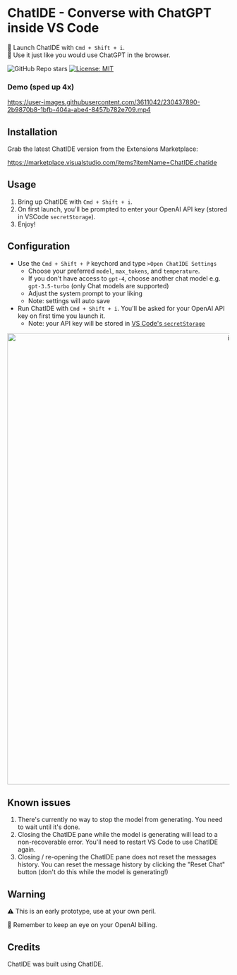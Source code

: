 # ChatIDE - Converse with ChatGPT inside VS Code

🤖 Launch ChatIDE with `Cmd + Shift + i`.<br>
💬 Use it just like you would use ChatGPT in the browser.
<br>

![GitHub Repo stars](https://img.shields.io/github/stars/yagil/ChatIDE?style=social)
[![License: MIT](https://img.shields.io/badge/License-MIT-yellow.svg)](https://opensource.org/licenses/MIT)


### Demo (sped up 4x)
https://user-images.githubusercontent.com/3611042/230437890-2b9870b8-1bfb-404a-abe4-8457b782e709.mp4

## Installation

Grab the latest ChatIDE version from the Extensions Marketplace:

https://marketplace.visualstudio.com/items?itemName=ChatIDE.chatide

## Usage

1. Bring up ChatIDE with `Cmd + Shift + i`.
2. On first launch, you'll be prompted to enter your OpenAI API key (stored in VSCode `secretStorage`).
3. Enjoy!

## Configuration

- Use the `Cmd + Shift + P` keychord and type `>Open ChatIDE Settings`
  - Choose your preferred `model`, `max_tokens`, and `temperature`.
  - If you don't have access to `gpt-4`, choose another chat model e.g. `gpt-3.5-turbo` (only Chat models are supported)
  - Adjust the system prompt to your liking
  - Note: settings will auto save
- Run ChatIDE with `Cmd + Shift + i`. You'll be asked for your OpenAI API key on first time you launch it.
  - Note: your API key will be stored in [VS Code's `secretStorage`](https://code.visualstudio.com/api/references/vscode-api#SecretStorage)
<p align="center">
   <img width="1024" alt="image" src="https://user-images.githubusercontent.com/3611042/230432480-71859aec-d54a-48fb-a113-2ca9d28ae3ce.png">
</p>

## Known issues

1. There's currently no way to stop the model from generating. You need to wait until it's done.
2. Closing the ChatIDE pane while the model is generating will lead to a non-recoverable error. You'll need to restart VS Code to use ChatIDE again.
3. Closing / re-opening the ChatIDE pane does not reset the messages history. You can reset the message history by clicking the "Reset Chat" button (don't do this while the model is generating!)

## Warning

⚠️ This is an early prototype, use at your own peril.

🧐 Remember to keep an eye on your OpenAI billing.

## Credits

ChatIDE was built using ChatIDE.
